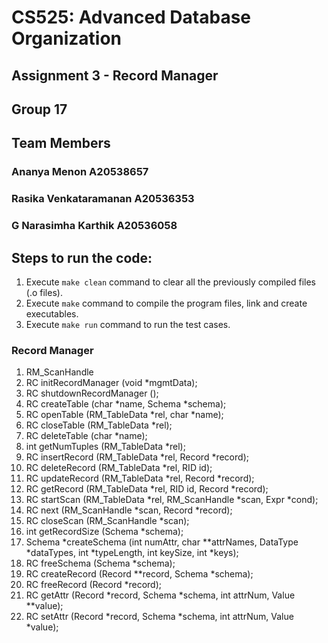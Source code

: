 # CS525: Advanced Database Organization
## Assignment 3 - Record Manager
## Group 17
## Team Members
### Ananya Menon A20538657
### Rasika Venkataramanan A20536353
### G Narasimha Karthik A20536058
## Steps to run the code:
1. Execute `make clean` command to clear all the previously compiled files (.o files).
2. Execute `make` command to compile the program files, link and create executables.
3. Execute `make run` command to run the test cases.
### Record Manager
1. RM_ScanHandle
2. RC initRecordManager (void *mgmtData);
3. RC shutdownRecordManager ();
4. RC createTable (char *name, Schema *schema);
5. RC openTable (RM_TableData *rel, char *name);
6. RC closeTable (RM_TableData *rel);
7. RC deleteTable (char *name);
8. int getNumTuples (RM_TableData *rel);
1. RC insertRecord (RM_TableData *rel, Record *record);
2. RC deleteRecord (RM_TableData *rel, RID id);
3. RC updateRecord (RM_TableData *rel, Record *record);
4. RC getRecord (RM_TableData *rel, RID id, Record *record);
1. RC startScan (RM_TableData *rel, RM_ScanHandle *scan, Expr *cond);
2. RC next (RM_ScanHandle *scan, Record *record);
3. RC closeScan (RM_ScanHandle *scan);
1. int getRecordSize (Schema *schema);
2. Schema *createSchema (int numAttr, char **attrNames, DataType *dataTypes, int *typeLength, int keySize, int *keys);
1. RC freeSchema (Schema *schema);
1. RC createRecord (Record **record, Schema *schema);
2. RC freeRecord (Record *record);
3. RC getAttr (Record *record, Schema *schema, int attrNum, Value **value);
4. RC setAttr (Record *record, Schema *schema, int attrNum, Value *value);